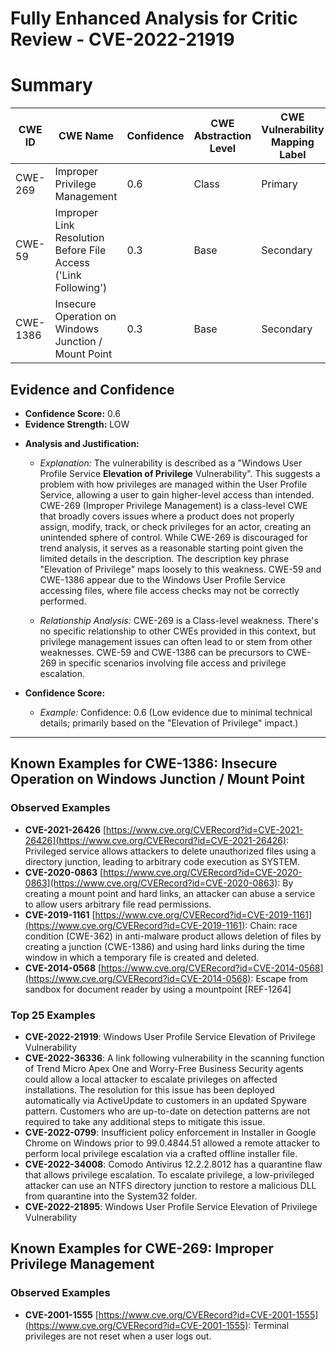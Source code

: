 # Fully Enhanced Analysis for Critic Review - CVE-2022-21919

# Summary
| CWE ID          | CWE Name                                                        | Confidence | CWE Abstraction Level | CWE Vulnerability Mapping Label | CWE-Vulnerability Mapping Notes |
|-----------------|-----------------------------------------------------------------|------------|-----------------------|---------------------------------|-----------------------------------|
| CWE-269         | Improper Privilege Management                                      | 0.6        | Class                 | Primary                           | Discouraged                    |
| CWE-59          | Improper Link Resolution Before File Access ('Link Following') | 0.3        | Base                  | Secondary                         | Allowed                       |
| CWE-1386        | Insecure Operation on Windows Junction / Mount Point              | 0.3        | Base                  | Secondary                         | Allowed                       |

## Evidence and Confidence

*   **Confidence Score:** 0.6
*   **Evidence Strength:** LOW

- **Analysis and Justification:**  
  - *Explanation:* The vulnerability is described as a "Windows User Profile Service **Elevation of Privilege** Vulnerability". This suggests a problem with how privileges are managed within the User Profile Service, allowing a user to gain higher-level access than intended. CWE-269 (Improper Privilege Management) is a class-level CWE that broadly covers issues where a product does not properly assign, modify, track, or check privileges for an actor, creating an unintended sphere of control. While CWE-269 is discouraged for trend analysis, it serves as a reasonable starting point given the limited details in the description. The description key phrase "Elevation of Privilege" maps loosely to this weakness. CWE-59 and CWE-1386 appear due to the Windows User Profile Service accessing files, where file access checks may not be correctly performed.

  - *Relationship Analysis:* CWE-269 is a Class-level weakness. There's no specific relationship to other CWEs provided in this context, but privilege management issues can often lead to or stem from other weaknesses. CWE-59 and CWE-1386 can be precursors to CWE-269 in specific scenarios involving file access and privilege escalation.

- **Confidence Score:**  
  - *Example:* Confidence: 0.6 (Low evidence due to minimal technical details; primarily based on the "Elevation of Privilege" impact.)

---



## Known Examples for CWE-1386: Insecure Operation on Windows Junction / Mount Point
### Observed Examples
- **CVE-2021-26426** [https://www.cve.org/CVERecord?id=CVE-2021-26426](https://www.cve.org/CVERecord?id=CVE-2021-26426): Privileged service allows attackers to delete unauthorized files using a directory junction, leading to arbitrary code execution as SYSTEM.
- **CVE-2020-0863** [https://www.cve.org/CVERecord?id=CVE-2020-0863](https://www.cve.org/CVERecord?id=CVE-2020-0863): By creating a mount point and hard links, an attacker can abuse a service to allow users arbitrary file read permissions.
- **CVE-2019-1161** [https://www.cve.org/CVERecord?id=CVE-2019-1161](https://www.cve.org/CVERecord?id=CVE-2019-1161): Chain: race condition (CWE-362) in anti-malware product allows deletion of files by creating a junction (CWE-1386) and using hard links during the time window in which a temporary file is created and deleted.
- **CVE-2014-0568** [https://www.cve.org/CVERecord?id=CVE-2014-0568](https://www.cve.org/CVERecord?id=CVE-2014-0568): Escape from sandbox for document reader by using a mountpoint [REF-1264]
### Top 25 Examples
- **CVE-2022-21919**: Windows User Profile Service Elevation of Privilege Vulnerability
- **CVE-2022-36336**: A link following vulnerability in the scanning function of Trend Micro Apex One and Worry-Free Business Security agents could allow a local attacker to escalate privileges on affected installations. The resolution for this issue has been deployed automatically via ActiveUpdate to customers in an updated Spyware pattern. Customers who are up-to-date on detection patterns are not required to take any additional steps to mitigate this issue.
- **CVE-2022-0799**: Insufficient policy enforcement in Installer in Google Chrome on Windows prior to 99.0.4844.51 allowed a remote attacker to perform local privilege escalation via a crafted offline installer file.
- **CVE-2022-34008**: Comodo Antivirus 12.2.2.8012 has a quarantine flaw that allows privilege escalation. To escalate privilege, a low-privileged attacker can use an NTFS directory junction to restore a malicious DLL from quarantine into the System32 folder.
- **CVE-2022-21895**: Windows User Profile Service Elevation of Privilege Vulnerability


## Known Examples for CWE-269: Improper Privilege Management
### Observed Examples
- **CVE-2001-1555** [https://www.cve.org/CVERecord?id=CVE-2001-1555](https://www.cve.org/CVERecord?id=CVE-2001-1555): Terminal privileges are not reset when a user logs out.
